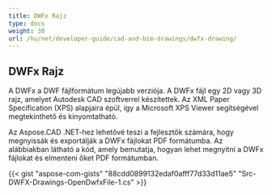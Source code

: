 ```yaml
---
title: DWFx Rajz
type: docs
weight: 30
url: /hu/net/developer-guide/cad-and-bim-drawings/dwfx-drawing/
---
```


## **DWFx Rajz**
A DWFx a DWF fájlformátum legújabb verziója. A DWFx fájl egy 2D vagy 3D rajz, amelyet Autodesk CAD szoftverrel készítettek. Az XML Paper Specification (XPS) alapjaira épül, így a Microsoft XPS Viewer segítségével megtekinthető és kinyomtatható.

Az Aspose.CAD .NET-hez lehetővé teszi a fejlesztők számára, hogy megnyissák és exportálják a DWFx fájlokat PDF formátumba. Az alábbiakban látható a kód, amely bemutatja, hogyan lehet megnyitni a DWFx fájlokat és elmenteni őket PDF formátumban.

{{< gist "aspose-com-gists" "88cdd0899132edaf0afff77d33d11ae5" "Src-DWFX-Drawings-OpenDwfxFile-1.cs" >}}
